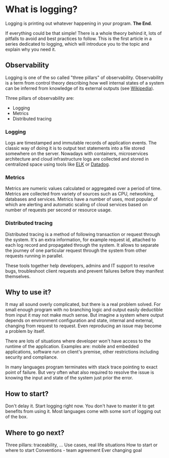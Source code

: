 # What is logging?

Logging is printing out whatever happening in your program. **The End**.

If everything could be that simple! There is a whole theory behind it, lots of pitfalls to avoid and best practices 
to follow. This is the first article in a series dedicated to logging, which will introduce you to the topic and explain
why you need it.

## Observability
Logging is one of the so called "three pillars" of observability. Observability is a term from control theory 
describing how well internal states of a system can be inferred from knowledge of its external outputs 
(see [Wikipedia](https://en.wikipedia.org/wiki/Observability)).

Three pillars of observability are:
- Logging
- Metrics
- Distributed tracing

### Logging
Logs are timestamped and immutable records of application events. The classic way of doing it is to output text 
statements into a file stored somewhere on the server. Nowadays with containers, microservices architecture and 
cloud infrastructure logs are collected and stored in centralized space using tools like [ELK](https://www.elastic.co/what-is/elk-stack) or [Datadog](https://www.datadoghq.com/).

### Metrics
Metrics are numeric values calculated or aggregated over a period of time. Metrics are collected from variety of 
sources such as CPU, networking, databases and services. Metrics have a number of uses, most popular of which are 
alerting and automatic scaling of cloud services based on number of requests per second or resource usage. 

### Distributed tracing
Distributed tracing is a method of following transaction or request through the system. It's an extra information, 
for example request id, attached to each log record and propagated through the system. It allows to separate the 
journey of one particular request through the system from other requests running in parallel.  

These tools together help developers, admins and IT support to resolve bugs, troubleshoot client requests and 
prevent failures before they manifest themselves.

## Why to use it?
It may all sound overly complicated, but there is a real problem solved. For small enough program with no branching 
logic and output easily deductible from input it may not make much sense. But imagine a system where output depends 
on environment configuration and state, internal and external, changing from request to request. Even reproducing an 
issue may become a problem by itself.

There are lots of situations where developer won't have access to the runtime of the application. Examples are: 
mobile and embedded applications, software run on client's premise, other restrictions including security 
and compliance.

In many languages program terminates with stack trace pointing to exact point of failure. But very often what also 
required to resolve the issue is knowing the input and state of the system just prior the error. 

## How to start?

Don't delay it. Start logging right now. You don't have to master it to get benefits from using it. Most languages come 
with some sort of logging out of the box.

## Where to go next?




Three pillars: traceability, ...
Use cases, real life situations
How to start or where to start
Conventions - team agreement
Ever changing goal